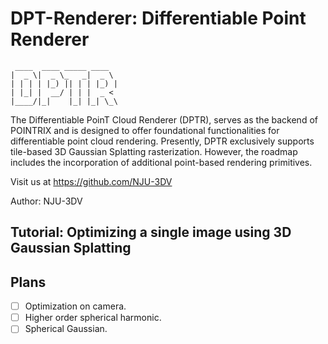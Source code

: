 # DPT-Renderer: Differentiable Point Renderer
```
 ____  ____ _____ ____  
|  _ \|  _ \_   _|  _ \ 
| | | | |_) || | | |_) |
| |_| |  __/ | | |  _ < 
|____/|_|    |_| |_| \_\
```
The Differentiable PoinT Cloud Renderer (DPTR), serves as the backend of POINTRIX and is designed to offer foundational functionalities for differentiable point cloud rendering. Presently, DPTR exclusively supports tile-based 3D Gaussian Splatting rasterization. However, the roadmap includes the incorporation of additional point-based rendering primitives.

Visit us at https://github.com/NJU-3DV

Author: NJU-3DV

## Tutorial: Optimizing a single image using 3D Gaussian Splatting


## Plans
- [ ] Optimization on camera.
- [ ] Higher order spherical harmonic.
- [ ] Spherical Gaussian.

<!-- ## EWA_Project
```
cd GS_Split
pip install .
cd ..
python test/gs/full_test.py
``` -->


<!-- ### Usage

```python
### (post-activation) gaussians:
xyzs # [N, 3]
degree # int
shs # [N, C]
opacity # [N, 1]
scales # [N, 3]
rotations # [N, 4], normalized quat

### camera 
# TODO: which convention? colmap as the original paper?
# TODO: what do we need? pose, extrinic, intrinsic in what format?
pose # [4, 4]
fovy # float
H, W # int (render resolution)

### render
import DifferentiablePointRender.GaussianSplatting as gs

# proj points
viewmat = ???
full_proj_transform = ???
camparam = ???
uv, depth = gs.project_point(xyzs, viewmat, full_proj_transform, camparam, W, H)
visibility_status = depth != 0

# cov3d
cov3d = gs.compute_cov3d(scales, rotations, visibility_status) # [N, 6]

# shs to color
viewdirs = ???
color = gs.compute_sh(shs, degree, viewdirs, visibility_status) # [N, 3]

# ewa_project
conic = ewa_project(xyz, cov3d, viewmat, camparam, uv, w, h, visibility_status) # [N, 3]

# sort

# render

### output
image = ??? # or features?
alpha = ???
depth = ???
``` -->